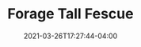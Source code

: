 ---
title: "Forage Tall Fescue"
slug: "/forage-tall-fescue-bronson"
date: 2021-03-26T17:27:44-04:00
draft: false
banner: "grass-banner.jpg"
thumbnail: "/img/fescue-thumb.jpg"
image: "../grass-banner.jpg" #needs "../" prefix for list view
img: "fescue.jpg"
source: "Howard F. Schwartz, Colorado State University, Bugwood.org"
tax: "Grass" #Legume, Brassica, Grass, Broadleaf
cycle: "Perennial" #Perennial
tags: #Attracts pollinators, bears traffic, etc
dm: 6000–10000
ph: 5.0–8.0
n: 0
planting: "Spring/Fall"
depth: "1/4"
drilled: ""
broadcast: "8–12"
stand: "5+"
heat: "excellent"
drought: "excellent"
shade: "very good"
flood: "very good"
fertility: "excellent"
soil: "poor"
erosion: "good"
weed: "poor"
grazing: "very good"
growth: "excellent"
residue: "poor"
beneficials: "poor"
traffic: "very good"
---